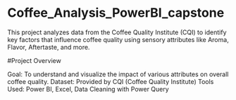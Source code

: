 # Coffee_Analysis_PowerBI_capstone

This project analyzes data from the Coffee Quality Institute (CQI) to identify key factors that influence coffee quality using sensory attributes like Aroma, Flavor, Aftertaste, and more.

#Project Overview

Goal: To understand and visualize the impact of various attributes on overall coffee quality.
Dataset: Provided by CQI (Coffee Quality Institute)
Tools Used: Power BI, Excel, Data Cleaning with Power Query
